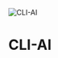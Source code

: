 ![CLI-AI](https://github.com/c4rb0nx1/Sage/assets/90444898/bb893b4c-95ad-4e2f-bc93-ed4ab5208535)
# CLI-AI 

